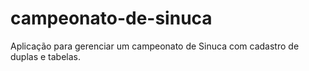 # campeonato-de-sinuca
Aplicação para gerenciar um campeonato de Sinuca com cadastro de duplas e tabelas.
